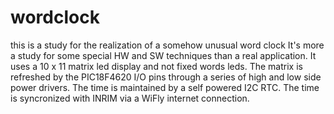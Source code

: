 wordclock
=========

this is a study for the realization of a  somehow unusual word clock
It's more a study for some special HW and SW techniques than a real application.
It uses a 10 x 11 matrix led display and not fixed words leds.
The matrix is refreshed by the PIC18F4620 I/O pins through a series of high and low side power drivers.
The time is maintained by a self powered I2C RTC.
The time is syncronized with INRIM via a WiFly internet connection.
